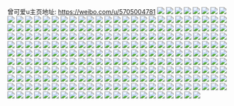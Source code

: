 曾可爱u主页地址: https://weibo.com/u/5705004781 
![](https://wx4.sinaimg.cn/mw2000/006e5Cm9ly1h9d2bgehsij31xj2lvqv7.jpg) 
![](https://wx4.sinaimg.cn/mw2000/006e5Cm9ly1h9d2bagqopj321q2r77wk.jpg) 
![](https://wx4.sinaimg.cn/mw2000/006e5Cm9ly1h9d2bjjusuj32c0340qv6.jpg) 
![](https://wx4.sinaimg.cn/mw2000/006e5Cm9ly1h9d2bd1qd9j32c03401l1.jpg) 
![](https://wx4.sinaimg.cn/mw2000/006e5Cm9ly1h9d2bf05iuj32c0340kjo.jpg) 
![](https://wx4.sinaimg.cn/mw2000/006e5Cm9ly1h9d2bi4peij325d2v61l0.jpg) 
![](https://wx4.sinaimg.cn/mw2000/006e5Cm9ly1h9d2bkxr9nj325v2vunpe.jpg) 
![](https://wx4.sinaimg.cn/mw2000/006e5Cm9ly1h9bq78wljwj325x2wgb2b.jpg) 
![](https://wx4.sinaimg.cn/mw2000/006e5Cm9ly1h9bq7ai5nxj329i319qv8.jpg) 
![](https://wx4.sinaimg.cn/mw2000/006e5Cm9ly1h9avhrnng7j30u01t0q6p.jpg) 
![](https://wx4.sinaimg.cn/mw2000/006e5Cm9ly1h9avhrvsfaj30u01t0wh8.jpg) 
![](https://wx4.sinaimg.cn/mw2000/006e5Cm9ly1h9a2kcox7sj31o02nmnpf.jpg) 
![](https://wx4.sinaimg.cn/mw2000/006e5Cm9ly1h9a2kfcti2j31o02807wi.jpg) 
![](https://wx4.sinaimg.cn/mw2000/006e5Cm9gy1h91uw8rufxj30sn0bowf8.jpg) 
![](https://wx4.sinaimg.cn/mw2000/006e5Cm9gy1h91uw8bry0j30zu08d74n.jpg) 
![](https://wx4.sinaimg.cn/mw2000/006e5Cm9gy1h91uw9b9suj30zu0ye7b7.jpg) 
![](https://wx4.sinaimg.cn/mw2000/006e5Cm9gy1h8yd8crxe4j30zu25o19h.jpg) 
![](https://wx4.sinaimg.cn/mw2000/006e5Cm9gy1h8yd6xfh30j30zu25owup.jpg) 
![](https://wx4.sinaimg.cn/mw2000/006e5Cm9gy1h8a6cltuy4j30u01hydmd.jpg) 
![](https://wx4.sinaimg.cn/mw2000/006e5Cm9gy1h89kx0idurj32c0340b2d.jpg) 
![](https://wx4.sinaimg.cn/mw2000/006e5Cm9gy1h89kxjxxsxj32662w8npf.jpg) 
![](https://wx4.sinaimg.cn/mw2000/006e5Cm9gy1h89kwybp1wj32c0340x6q.jpg) 
![](https://wx4.sinaimg.cn/mw2000/006e5Cm9gy1h89kxf7ay1j32c0340hdw.jpg) 
![](https://wx4.sinaimg.cn/mw2000/006e5Cm9gy1h89kwwu4unj31zb2n3u0z.jpg) 
![](https://wx4.sinaimg.cn/mw2000/006e5Cm9gy1h89kxh2x9oj32c03407wj.jpg) 
![](https://wx4.sinaimg.cn/mw2000/006e5Cm9gy1h89kxbqi55j32c03401l0.jpg) 
![](https://wx4.sinaimg.cn/mw2000/006e5Cm9gy1h88infi05gj30zu25otim.jpg) 
![](https://wx4.sinaimg.cn/mw2000/006e5Cm9gy1h86vyclrxfj31r0340u0y.jpg) 
![](https://wx4.sinaimg.cn/mw2000/006e5Cm9gy1h86vye2usej31r03404qr.jpg) 
![](https://wx4.sinaimg.cn/mw2000/006e5Cm9gy1h86vyfeu7vj31r0340qv6.jpg) 
![](https://wx4.sinaimg.cn/mw2000/006e5Cm9gy1h86vygep9aj31o02yo1ky.jpg) 
![](https://wx4.sinaimg.cn/mw2000/006e5Cm9gy1h86vyhlldfj32yo1o04qq.jpg) 
![](https://wx4.sinaimg.cn/mw2000/006e5Cm9gy1h86vyjmii7j32sg1nde82.jpg) 
![](https://wx4.sinaimg.cn/mw2000/006e5Cm9gy1h86vyn6v7nj327m2y57wj.jpg) 
![](https://wx4.sinaimg.cn/mw2000/006e5Cm9gy1h86vynsq44j30u0140gvo.jpg) 
![](https://wx4.sinaimg.cn/mw2000/006e5Cm9gy1h88k67fm7sj32c0340e82.jpg) 
![](https://wx4.sinaimg.cn/mw2000/006e5Cm9gy1h84lzbenfuj30tz123tm9.jpg) 
![](https://wx4.sinaimg.cn/mw2000/006e5Cm9gy1h83d98d6bdj32c0340b2c.jpg) 
![](https://wx4.sinaimg.cn/mw2000/006e5Cm9gy1h83d95g2zdj325x2vw4qq.jpg) 
![](https://wx4.sinaimg.cn/mw2000/006e5Cm9gy1h82qsitimtj31lz2v34qs.jpg) 
![](https://wx4.sinaimg.cn/mw2000/006e5Cm9gy1h82qsgrgayj31vx36c7wl.jpg) 
![](https://wx4.sinaimg.cn/mw2000/006e5Cm9gy1h814h1e6jpj31o02yo7wj.jpg) 
![](https://wx4.sinaimg.cn/mw2000/006e5Cm9gy1h814h2xvtxj31o02yo1kz.jpg) 
![](https://wx4.sinaimg.cn/mw2000/006e5Cm9gy1h8035geajtj31o02yohdv.jpg) 
![](https://wx4.sinaimg.cn/mw2000/006e5Cm9gy1h8035iwuj1j32sc34p7wo.jpg) 
![](https://wx4.sinaimg.cn/mw2000/006e5Cm9gy1h7ziflsf8oj30tz0i9acf.jpg) 
![](https://wx4.sinaimg.cn/mw2000/006e5Cm9gy1h7ziflhwcbj30u00hoju6.jpg) 
![](https://wx4.sinaimg.cn/mw2000/006e5Cm9gy1h7zig2bysyj30ty0i3n05.jpg) 
![](https://wx4.sinaimg.cn/mw2000/006e5Cm9gy1h7y9nn9hgfj31r03407wj.jpg) 
![](https://wx4.sinaimg.cn/mw2000/006e5Cm9gy1h7y9npk8r5j31pj31gx6r.jpg) 
![](https://wx4.sinaimg.cn/mw2000/006e5Cm9gy1h7y9nrz9vrj31r0340qv7.jpg) 
![](https://wx4.sinaimg.cn/mw2000/006e5Cm9gy1h7y9nut6wzj31r03407wk.jpg) 
![](https://wx4.sinaimg.cn/mw2000/006e5Cm9gy1h7u24jfwtuj30zu25o4dx.jpg) 
![](https://wx4.sinaimg.cn/mw2000/006e5Cm9gy1h7u24kdh1jj30zu25oasj.jpg) 
![](https://wx4.sinaimg.cn/mw2000/006e5Cm9gy1h7twt4dt3ij30yi22o7wh.jpg) 
![](https://wx4.sinaimg.cn/mw2000/006e5Cm9gy1h7t1qvbzidj30qf1t0jys.jpg) 
![](https://wx4.sinaimg.cn/mw2000/006e5Cm9gy1h7qo49c2zfj30zu25o1kx.jpg) 
![](https://wx4.sinaimg.cn/mw2000/006e5Cm9gy1h7qo4drchuj325o0zu7wj.jpg) 
![](https://wx4.sinaimg.cn/mw2000/006e5Cm9gy1h7qo4fz1wtj325o0zub29.jpg) 
![](https://wx4.sinaimg.cn/mw2000/006e5Cm9gy1h7p7t0hbjuj31o02yoqv5.jpg) 
![](https://wx4.sinaimg.cn/mw2000/006e5Cm9gy1h7p7t1ard3j31d82i7npd.jpg) 
![](https://wx4.sinaimg.cn/mw2000/006e5Cm9gy1h7p7t47m6nj32c0340hdv.jpg) 
![](https://wx4.sinaimg.cn/mw2000/006e5Cm9gy1h7p7t5dijyj31vl2i47wi.jpg) 
![](https://wx4.sinaimg.cn/mw2000/006e5Cm9gy1h7p7t6ermnj32c0340b2b.jpg) 
![](https://wx4.sinaimg.cn/mw2000/006e5Cm9gy1h7p7t7po6gj32c0340u0z.jpg) 
![](https://wx4.sinaimg.cn/mw2000/006e5Cm9gy1h7p7t8vcnpj32c03407wj.jpg) 
![](https://wx4.sinaimg.cn/mw2000/006e5Cm9gy1h7p7szjmp8j321n2q6kjm.jpg) 
![](https://wx4.sinaimg.cn/mw2000/006e5Cm9gy1h7rknqhgydj31o02yo7wj.jpg) 
![](https://wx4.sinaimg.cn/mw2000/006e5Cm9gy1h7ofp1qhkzj32c0340kjo.jpg) 
![](https://wx4.sinaimg.cn/mw2000/006e5Cm9gy1h7ofq0mtwfj32c0340b2c.jpg) 
![](https://wx4.sinaimg.cn/mw2000/006e5Cm9gy1h7ofp6xumfj32c0340hdv.jpg) 
![](https://wx4.sinaimg.cn/mw2000/006e5Cm9gy1h7ofp43onwj32c0340hdv.jpg) 
![](https://wx4.sinaimg.cn/mw2000/006e5Cm9gy1h7ofrlphgej32c0340u10.jpg) 
![](https://wx4.sinaimg.cn/mw2000/006e5Cm9gy1h7obv6eshrj30zt1bi7gk.jpg) 
![](https://wx4.sinaimg.cn/mw2000/006e5Cm9gy1h7obol72tzj32c0340npe.jpg) 
![](https://wx4.sinaimg.cn/mw2000/006e5Cm9gy1h7obomv20fj32c0340e83.jpg) 
![](https://wx4.sinaimg.cn/mw2000/006e5Cm9gy1h7obvrkg84j30u01hc7ms.jpg) 
![](https://wx4.sinaimg.cn/mw2000/006e5Cm9gy1h7obov7r08j32c0340kjm.jpg) 
![](https://wx4.sinaimg.cn/mw2000/006e5Cm9gy1h7ku5lgw28j30zu25oh2t.jpg) 
![](https://wx4.sinaimg.cn/mw2000/006e5Cm9gy1h7ku5mnuemj30zu25o191.jpg) 
![](https://wx4.sinaimg.cn/mw2000/006e5Cm9gy1h7jfu0ap7bj31o0280b2a.jpg) 
![](https://wx4.sinaimg.cn/mw2000/006e5Cm9gy1h7jfu2ez2gj31jj222kjl.jpg) 
![](https://wx4.sinaimg.cn/mw2000/006e5Cm9gy1h7jfu3h5egj31o0280npd.jpg) 
![](https://wx4.sinaimg.cn/mw2000/006e5Cm9gy1h7jfu1gw3nj31na271kjl.jpg) 
![](https://wx4.sinaimg.cn/mw2000/006e5Cm9gy1h7j04sbgqpj30zu25o1kx.jpg) 
![](https://wx4.sinaimg.cn/mw2000/006e5Cm9gy1h7j04r4om7j30zu25oql0.jpg) 
![](https://wx4.sinaimg.cn/mw2000/006e5Cm9gy1h7h7ysqnoij30ty0bwmyq.jpg) 
![](https://wx4.sinaimg.cn/mw2000/006e5Cm9gy1h7h7ysdd3uj30u00apack.jpg) 
![](https://wx4.sinaimg.cn/mw2000/006e5Cm9gy1h7frhyxpsyj32c03404qq.jpg) 
![](https://wx4.sinaimg.cn/mw2000/006e5Cm9gy1h7dh0sguf4j32c03401kx.jpg) 
![](https://wx4.sinaimg.cn/mw2000/006e5Cm9gy1h7dh0ojt4yj32c0340e83.jpg) 
![](https://wx4.sinaimg.cn/mw2000/006e5Cm9gy1h7bhh7vgp1j30zo256anu.jpg) 
![](https://wx4.sinaimg.cn/mw2000/006e5Cm9gy1h7bhheb3skj30zo2567rj.jpg) 
![](https://wx4.sinaimg.cn/mw2000/006e5Cm9gy1h7bbmddahnj30zo256n4f.jpg) 
![](https://wx4.sinaimg.cn/mw2000/006e5Cm9gy1h7a965bw4oj30zn0d30va.jpg) 
![](https://wx4.sinaimg.cn/mw2000/006e5Cm9gy1h7a965nshoj30zo14fq41.jpg) 
![](https://wx4.sinaimg.cn/mw2000/006e5Cm9gy1h7a96527juj30k80jvjtq.jpg) 
![](https://wx4.sinaimg.cn/mw2000/006e5Cm9gy1h794tmws2ej30u01swmzh.jpg) 
![](https://wx4.sinaimg.cn/mw2000/006e5Cm9gy1h794tnfen7j30xr19twgq.jpg) 
![](https://wx4.sinaimg.cn/mw2000/006e5Cm9gy1h794tnr2etj30u010fmy9.jpg) 
![](https://wx4.sinaimg.cn/mw2000/006e5Cm9gy1h77fgrwk80j30zo2561g1.jpg) 
![](https://wx4.sinaimg.cn/mw2000/006e5Cm9gy1h77fgom7o3j30k10jtn0g.jpg) 
![](https://wx4.sinaimg.cn/mw2000/006e5Cm9gy1h75fqwnqx6j31o02yoe82.jpg) 
![](https://wx4.sinaimg.cn/mw2000/006e5Cm9gy1h75fquz5f7j31o02you0y.jpg) 
![](https://wx4.sinaimg.cn/mw2000/006e5Cm9gy1h74fkbz594j30u01sxdii.jpg) 
![](https://wx4.sinaimg.cn/mw2000/006e5Cm9gy1h735x8fsf4j31na276hdu.jpg) 
![](https://wx4.sinaimg.cn/mw2000/006e5Cm9gy1h735x9oac7j31lk24q7wi.jpg) 
![](https://wx4.sinaimg.cn/mw2000/006e5Cm9gy1h71wlhxduoj30zo0ba0to.jpg) 
![](https://wx4.sinaimg.cn/mw2000/006e5Cm9gy1h71wlhlifmj30zo0bcmy5.jpg) 
![](https://wx4.sinaimg.cn/mw2000/006e5Cm9gy1h6zavnul3wj31d62ts7wj.jpg) 
![](https://wx4.sinaimg.cn/mw2000/006e5Cm9gy1h6zavmb2xdj31cc2qpb2a.jpg) 
![](https://wx4.sinaimg.cn/mw2000/006e5Cm9gy1h6urmb3f7ij30zo2567k6.jpg) 
![](https://wx4.sinaimg.cn/mw2000/006e5Cm9gy1h6uqep3lo5j30pp1kfwfm.jpg) 
![](https://wx4.sinaimg.cn/mw2000/006e5Cm9gy1h6uqeq5epoj30px1lh3zv.jpg) 
![](https://wx4.sinaimg.cn/mw2000/006e5Cm9gy1h6t2br32raj31fm2k6qv6.jpg) 
![](https://wx4.sinaimg.cn/mw2000/006e5Cm9gy1h6t2bsfzn4j31fm2k6u0y.jpg) 
![](https://wx4.sinaimg.cn/mw2000/006e5Cm9gy1h6s5e0o24ij30zo256dy9.jpg) 
![](https://wx4.sinaimg.cn/mw2000/006e5Cm9gy1h6s5dzpgllj30tz1sun3b.jpg) 
![](https://wx4.sinaimg.cn/mw2000/006e5Cm9gy1h6m5iurhjej30zo2561kx.jpg) 
![](https://wx4.sinaimg.cn/mw2000/006e5Cm9gy1h6lumitwuqj30zo2561ko.jpg) 
![](https://wx4.sinaimg.cn/mw2000/006e5Cm9gy1h6dzf3egbjj31r0340kgz.jpg) 
![](https://wx4.sinaimg.cn/mw2000/006e5Cm9gy1h6dzf5c440j321z2qn4qr.jpg) 
![](https://wx4.sinaimg.cn/mw2000/006e5Cm9gy1h6dzf6mry3j31r03404qr.jpg) 
![](https://wx4.sinaimg.cn/mw2000/006e5Cm9gy1h6dzf7pjyyj31li2u5hdu.jpg) 
![](https://wx4.sinaimg.cn/mw2000/006e5Cm9gy1h6dzf9s3ybj31mp2wchdu.jpg) 
![](https://wx4.sinaimg.cn/mw2000/006e5Cm9gy1h6dzf8t26yj31nm2y0qv6.jpg) 
![](https://wx4.sinaimg.cn/mw2000/006e5Cm9gy1h6dzfcvkkyj31o02yokio.jpg) 
![](https://wx4.sinaimg.cn/mw2000/006e5Cm9gy1h6dzfayo52j31o02you0y.jpg) 
![](https://wx4.sinaimg.cn/mw2000/006e5Cm9gy1h6dzfbxi7nj31o02yo4e5.jpg) 
![](https://wx4.sinaimg.cn/mw2000/006e5Cm9gy1h68rqurfw4j30zo2567jl.jpg) 
![](https://wx4.sinaimg.cn/mw2000/006e5Cm9gy1h68rqx2d2bj30zo2567n2.jpg) 
![](https://wx4.sinaimg.cn/mw2000/006e5Cm9gy1h68rqvkolbj30zo2567jf.jpg) 
![](https://wx4.sinaimg.cn/mw2000/006e5Cm9gy1h673ep13svj31o02yo1as.jpg) 
![](https://wx4.sinaimg.cn/mw2000/006e5Cm9gy1h673enjceuj32ai32bx6p.jpg) 
![](https://wx4.sinaimg.cn/mw2000/006e5Cm9gy1h673elpzsyj31o02yoqgv.jpg) 
![](https://wx4.sinaimg.cn/mw2000/006e5Cm9gy1h673ex27tgj31o02yoe83.jpg) 
![](https://wx4.sinaimg.cn/mw2000/006e5Cm9gy1h673eyujbij31k32rqttf.jpg) 
![](https://wx4.sinaimg.cn/mw2000/006e5Cm9gy1h672ppv7klj30uy14kq3q.jpg) 
![](https://wx4.sinaimg.cn/mw2000/006e5Cm9gy1h672pp4l2uj30zo256b2a.jpg) 
![](https://wx4.sinaimg.cn/mw2000/006e5Cm9gy1h672pqgolzj30zk24xgou.jpg) 
![](https://wx4.sinaimg.cn/mw2000/006e5Cm9gy1h672pqz0maj30zk24x0ux.jpg) 
![](https://wx4.sinaimg.cn/mw2000/006e5Cm9gy1h61f8wi0hzj30zo256qk2.jpg) 
![](https://wx4.sinaimg.cn/mw2000/006e5Cm9gy1h61f8v2a9hj30zo256h2u.jpg) 
![](https://wx4.sinaimg.cn/mw2000/006e5Cm9gy1h5zx72vzrwj30zo256dye.jpg) 
![](https://wx4.sinaimg.cn/mw2000/006e5Cm9gy1h5zx7ub79sj30pw1dk75h.jpg) 
![](https://wx4.sinaimg.cn/mw2000/006e5Cm9gy1h5v6hf86ncj32652w7hdu.jpg) 
![](https://wx4.sinaimg.cn/mw2000/006e5Cm9gy1h5myhn0a1dj30zo256n10.jpg) 
![](https://wx4.sinaimg.cn/mw2000/006e5Cm9gy1h5mso7rdy4j32bz33f4qs.jpg) 
![](https://wx4.sinaimg.cn/mw2000/006e5Cm9gy1h5msobfo4rj32c03407wk.jpg) 
![](https://wx4.sinaimg.cn/mw2000/006e5Cm9gy1h5kmktdkdbj30zo256ncp.jpg) 
![](https://wx4.sinaimg.cn/mw2000/006e5Cm9gy1h5k9xkdir1j32c0340npe.jpg) 
![](https://wx4.sinaimg.cn/mw2000/006e5Cm9gy1h5k9xgl0ghj32c0340npe.jpg) 
![](https://wx4.sinaimg.cn/mw2000/006e5Cm9gy1h5jbw1fnl2j31je2kfb2a.jpg) 
![](https://wx4.sinaimg.cn/mw2000/006e5Cm9gy1h5jbvzazzdj31i32i9u0x.jpg) 
![](https://wx4.sinaimg.cn/mw2000/006e5Cm9gy1h5jbzbbe30j31p92kekjl.jpg) 
![](https://wx4.sinaimg.cn/mw2000/006e5Cm9gy1h5jdb9d93mj31v72sx7wi.jpg) 
![](https://wx4.sinaimg.cn/mw2000/006e5Cm9gy1h5il5ck2pvj31nz2w3npe.jpg) 
![](https://wx4.sinaimg.cn/mw2000/006e5Cm9gy1h5il59o7e2j31ny2vw4qr.jpg) 
![](https://wx4.sinaimg.cn/mw2000/006e5Cm9gy1h5il5bi5ezj31nz2wbb2b.jpg) 
![](https://wx4.sinaimg.cn/mw2000/006e5Cm9gy1h5il5djs6bj31is2mwb2a.jpg) 
![](https://wx4.sinaimg.cn/mw2000/006e5Cm9gy1h5h0xnjc1ij30u00cpdha.jpg) 
![](https://wx4.sinaimg.cn/mw2000/006e5Cm9gy1h5h118qvotj30ts0scwgn.jpg) 
![](https://wx4.sinaimg.cn/mw2000/006e5Cm9gy1h5h0xoebnpj30u70h60tz.jpg) 
![](https://wx4.sinaimg.cn/mw2000/006e5Cm9gy1h5h1194678j30vu0tymzs.jpg) 
![](https://wx4.sinaimg.cn/mw2000/006e5Cm9gy1h5h0xn8p7wj30zo14sqbu.jpg) 
![](https://wx4.sinaimg.cn/mw2000/006e5Cm9gy1h5h131yaukj30gx0crmyw.jpg) 
![](https://wx4.sinaimg.cn/mw2000/006e5Cm9gy1h5gfsx4c83j30zo2561ky.jpg) 
![](https://wx4.sinaimg.cn/mw2000/006e5Cm9gy1h5fm3rgj7sj30zo256toh.jpg) 
![](https://wx4.sinaimg.cn/mw2000/006e5Cm9gy1h5eq710u73j31401o0hc2.jpg) 
![](https://wx4.sinaimg.cn/mw2000/006e5Cm9gy1h5byjum434j30zo2561kx.jpg) 
![](https://wx4.sinaimg.cn/mw2000/006e5Cm9gy1h5btx89l7dj31lp2uknpf.jpg) 
![](https://wx4.sinaimg.cn/mw2000/006e5Cm9gy1h5btxdaj8gj31o02yonpf.jpg) 
![](https://wx4.sinaimg.cn/mw2000/006e5Cm9gy1h59vuj249pj31kg2sc1kz.jpg) 
![](https://wx4.sinaimg.cn/mw2000/006e5Cm9gy1h59vuk3in8j31m32vakjm.jpg) 
![](https://wx4.sinaimg.cn/mw2000/006e5Cm9gy1h59vul1xg6j31o02yo1ky.jpg) 
![](https://wx4.sinaimg.cn/mw2000/006e5Cm9gy1h59vulzvghj31w82iz1ky.jpg) 
![](https://wx4.sinaimg.cn/mw2000/006e5Cm9gy1h576k0noxfj31o0280b2a.jpg) 
![](https://wx4.sinaimg.cn/mw2000/006e5Cm9gy1h576k1o6l5j31ij20pe81.jpg) 
![](https://wx4.sinaimg.cn/mw2000/006e5Cm9gy1h52jaj1kdbj30u01qlthn.jpg) 
![](https://wx4.sinaimg.cn/mw2000/006e5Cm9gy1h51r033accj32c0340nph.jpg) 
![](https://wx4.sinaimg.cn/mw2000/006e5Cm9gy1h51r0a0vqlj31t92f1npd.jpg) 
![](https://wx4.sinaimg.cn/mw2000/006e5Cm9gy1h51r0930xmj326j2wpnpf.jpg) 
![](https://wx4.sinaimg.cn/mw2000/006e5Cm9gy1h51r0cp34yj327e2xux6q.jpg) 
![](https://wx4.sinaimg.cn/mw2000/006e5Cm9gy1h51r0eoiguj32c0340u0z.jpg) 
![](https://wx4.sinaimg.cn/mw2000/006e5Cm9gy1h51r07ncwzj32722xf7wi.jpg) 
![](https://wx4.sinaimg.cn/mw2000/006e5Cm9gy1h51r00fg7sj31zc2n4kjn.jpg) 
![](https://wx4.sinaimg.cn/mw2000/006e5Cm9gy1h51r0bh37dj328f2z8e83.jpg) 
![](https://wx4.sinaimg.cn/mw2000/006e5Cm9gy1h51r0k7m5oj30zo2561kx.jpg) 
![](https://wx4.sinaimg.cn/mw2000/006e5Cm9gy1h51r0549fhj32c0340e85.jpg) 
![](https://wx4.sinaimg.cn/mw2000/006e5Cm9gy1h51r0h2bqgj32c031lhdv.jpg) 
![](https://wx4.sinaimg.cn/mw2000/006e5Cm9gy1h51qzz0kc1j32c0340e83.jpg) 
![](https://wx4.sinaimg.cn/mw2000/006e5Cm9gy1h51r06iyg1j32c0340b2b.jpg) 
![](https://wx4.sinaimg.cn/mw2000/006e5Cm9gy1h51r0jfsr4j32c0340qv7.jpg) 
![](https://wx4.sinaimg.cn/mw2000/006e5Cm9gy1h4zk4g90rmj30zo2564qp.jpg) 
![](https://wx4.sinaimg.cn/mw2000/006e5Cm9gy1h4v6pin36rj31m92vknpe.jpg) 
![](https://wx4.sinaimg.cn/mw2000/006e5Cm9gy1h4v6pgv1t1j31k22ronpe.jpg) 
![](https://wx4.sinaimg.cn/mw2000/006e5Cm9gy1h4v6pk2owoj31n62x71kz.jpg) 
![](https://wx4.sinaimg.cn/mw2000/006e5Cm9gy1h4v6plsdguj328r2zke84.jpg) 
![](https://wx4.sinaimg.cn/mw2000/006e5Cm9gy1h4tbxwcbeij30zo2564qp.jpg) 
![](https://wx4.sinaimg.cn/mw2000/006e5Cm9gy1h4s85k7rhpj30zo2561kz.jpg) 
![](https://wx4.sinaimg.cn/mw2000/006e5Cm9gy1h4s85ou39bj30zo2561kz.jpg) 
![](https://wx4.sinaimg.cn/mw2000/006e5Cm9gy1h4s85rizzoj30zo256x6q.jpg) 
![](https://wx4.sinaimg.cn/mw2000/006e5Cm9gy1h4s85gzc6dj30zo2561kz.jpg) 
![](https://wx4.sinaimg.cn/mw2000/006e5Cm9gy1h4p5zc4bt4j31r03404qr.jpg) 
![](https://wx4.sinaimg.cn/mw2000/006e5Cm9gy1h4p5zafkryj31mb2vne83.jpg) 
![](https://wx4.sinaimg.cn/mw2000/006e5Cm9gy1h4p5zcxg95j31gn1xsqv5.jpg) 
![](https://wx4.sinaimg.cn/mw2000/006e5Cm9gy1h4p5ze34c0j31r030ae83.jpg) 
![](https://wx4.sinaimg.cn/mw2000/006e5Cm9gy1h4lp187gwbj30zo256u0x.jpg) 
![](https://wx4.sinaimg.cn/mw2000/006e5Cm9gy1h4lp16a9y6j30zo256nko.jpg) 
![](https://wx4.sinaimg.cn/mw2000/006e5Cm9gy1h4knlt8a0aj30uy1xwk4n.jpg) 
![](https://wx4.sinaimg.cn/mw2000/006e5Cm9gy1h4knltiylqj30zo14ygor.jpg) 
![](https://wx4.sinaimg.cn/mw2000/006e5Cm9gy1h4h41k50gbj31qa32qb2a.jpg) 
![](https://wx4.sinaimg.cn/mw2000/006e5Cm9gy1h4h41lytebj31r0340npd.jpg) 
![](https://wx4.sinaimg.cn/mw2000/006e5Cm9gy1h4h41na0mej31pn31mqv5.jpg) 
![](https://wx4.sinaimg.cn/mw2000/006e5Cm9gy1h4h41gei20j32c03407wk.jpg) 
![](https://wx4.sinaimg.cn/mw2000/006e5Cm9gy1h4figh0svnj30u0140103.jpg) 
![](https://wx4.sinaimg.cn/mw2000/006e5Cm9gy1h4bvmxjh19j30zo2561gi.jpg) 
![](https://wx4.sinaimg.cn/mw2000/006e5Cm9gy1h4be8ea61wj30zo2561ky.jpg) 
![](https://wx4.sinaimg.cn/mw2000/006e5Cm9gy1h4a1qc6gqzj30ts0bu772.jpg) 
![](https://wx4.sinaimg.cn/mw2000/006e5Cm9gy1h4a1nplv04j30rh0jhjs1.jpg) 
![](https://wx4.sinaimg.cn/mw2000/006e5Cm9gy1h4a1qwtpvrj30ph116qb9.jpg) 
![](https://wx4.sinaimg.cn/mw2000/006e5Cm9gy1h4a1nookmbj30r30mo0tn.jpg) 
![](https://wx4.sinaimg.cn/mw2000/006e5Cm9gy1h474hspkm8j31r0340qv6.jpg) 
![](https://wx4.sinaimg.cn/mw2000/006e5Cm9gy1h474i7w0o6j31o02yo4qq.jpg) 
![](https://wx4.sinaimg.cn/mw2000/006e5Cm9gy1h474hvyktyj31o0280hdt.jpg) 
![](https://wx4.sinaimg.cn/mw2000/006e5Cm9gy1h474i030yzj31sc2dse82.jpg) 
![](https://wx4.sinaimg.cn/mw2000/006e5Cm9gy1h474i31745j31sc2dckjm.jpg) 
![](https://wx4.sinaimg.cn/mw2000/006e5Cm9gy1h474i67zl5j31nk2yo4qr.jpg) 
![](https://wx4.sinaimg.cn/mw2000/006e5Cm9gy1h474hqtnc7j31o02804qq.jpg) 
![](https://wx4.sinaimg.cn/mw2000/006e5Cm9gy1h4620y51gxj32c0340b2c.jpg) 
![](https://wx4.sinaimg.cn/mw2000/006e5Cm9gy1h4620tlvyxj32c03401kz.jpg) 
![](https://wx4.sinaimg.cn/mw2000/006e5Cm9gy1h4620us0y1j31m825nqv5.jpg) 
![](https://wx4.sinaimg.cn/mw2000/006e5Cm9gy1h4621fmovxj327a2xpx6q.jpg) 
![](https://wx4.sinaimg.cn/mw2000/006e5Cm9gy1h4620rfuy8j31o0280qv5.jpg) 
![](https://wx4.sinaimg.cn/mw2000/006e5Cm9gy1h4620z7vtkj31n9270kjl.jpg) 
![](https://wx4.sinaimg.cn/mw2000/006e5Cm9gy1h46211fmq0j328a2z1e83.jpg) 
![](https://wx4.sinaimg.cn/mw2000/006e5Cm9gy1h462164qloj31o028vu0x.jpg) 
![](https://wx4.sinaimg.cn/mw2000/006e5Cm9gy1h4621bba29j31o0280hdu.jpg) 
![](https://wx4.sinaimg.cn/mw2000/006e5Cm9gy1h46219jd0oj321n2q2b2a.jpg) 
![](https://wx4.sinaimg.cn/mw2000/006e5Cm9gy1h462133ttpj32c03407wj.jpg) 
![](https://wx4.sinaimg.cn/mw2000/006e5Cm9gy1h42n2ju8ujj32c03401l0.jpg) 
![](https://wx4.sinaimg.cn/mw2000/006e5Cm9gy1h42n2ljyf6j32bz33zb2b.jpg) 
![](https://wx4.sinaimg.cn/mw2000/006e5Cm9gy1h42n2oiu71j32c0340kjo.jpg) 
![](https://wx4.sinaimg.cn/mw2000/006e5Cm9gy1h3ux3cj0j2j31l7249e82.jpg) 
![](https://wx4.sinaimg.cn/mw2000/006e5Cm9gy1h3ux3bbt21j32c0340u10.jpg) 
![](https://wx4.sinaimg.cn/mw2000/006e5Cm9gy1h3ux3dfdlcj32c0340hdu.jpg) 
![](https://wx4.sinaimg.cn/mw2000/006e5Cm9gy1h3ux38vpa4j32c0340kjn.jpg) 
![](https://wx4.sinaimg.cn/mw2000/006e5Cm9gy1h3ux3en071j32c0340u0z.jpg) 
![](https://wx4.sinaimg.cn/mw2000/006e5Cm9gy1h3ux3gcrv5j32c0340u0y.jpg) 
![](https://wx4.sinaimg.cn/mw2000/006e5Cm9gy1h3ux3mel1jj32c0340hdu.jpg) 
![](https://wx4.sinaimg.cn/mw2000/006e5Cm9gy1h3uf91vnbdj30u0144wol.jpg) 
![](https://wx4.sinaimg.cn/mw2000/006e5Cm9gy1h3uf91a8nbj30zo256e1z.jpg) 
![](https://wx4.sinaimg.cn/mw2000/006e5Cm9ly1h3q038axnlj30u00awwgm.jpg) 
![](https://wx4.sinaimg.cn/mw2000/006e5Cm9ly1h3q03d8d7ej30u016rtir.jpg) 
![](https://wx4.sinaimg.cn/mw2000/006e5Cm9gy1h3m6sf9q1gj30u01sx46a.jpg) 
